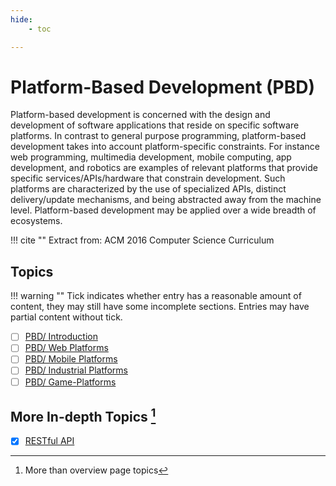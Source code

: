 ```yaml
---
hide:
    - toc

---
```

# Platform-Based Development (PBD)

Platform-based development is concerned with the design and development of software applications that reside on specific software platforms. In contrast to general purpose programming, platform-based development takes into account platform-specific constraints. For instance web programming, multimedia development, mobile computing, app development, and robotics are examples of relevant platforms that provide specific services/APIs/hardware that constrain development. Such platforms are characterized by the use of specialized APIs, distinct delivery/update mechanisms, and being abstracted away from the machine level. Platform-based development may be applied over a wide breadth of ecosystems.

!!! cite ""
    Extract from: ACM 2016 Computer Science Curriculum

## Topics

!!! warning ""
    Tick indicates whether entry has a reasonable amount of content, they may still have some incomplete sections. Entries may have partial content without tick.

- [ ] [PBD/ Introduction](01_Introduction.md)
- [ ] [PBD/ Web Platforms](02_Web-Platforms.md)
- [ ] [PBD/ Mobile Platforms](03_Mobile-Platforms.md)
- [ ] [PBD/ Industrial Platforms](04_Industrial-Platforms.md)
- [ ] [PBD/ Game-Platforms](05_Game-Platforms.md)

## More In-depth Topics [^1]

- [x] [RESTful API](More-In-Depth/REST.md)

[^1]: More than overview page topics
